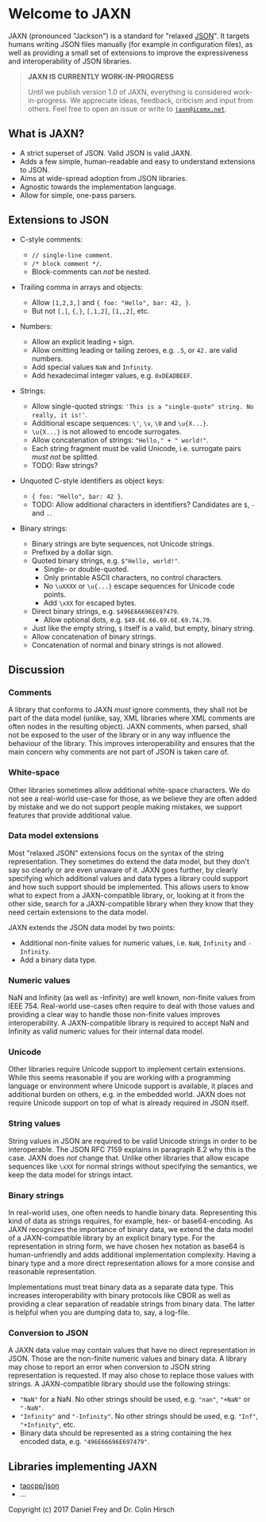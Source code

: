 # Welcome to JAXN

JAXN (pronounced "Jackson") is a standard for "relaxed [JSON](https://tools.ietf.org/html/rfc7159)". It targets humans writing JSON files manually (for example in configuration files), as well as providing a small set of extensions to improve the expressiveness and interoperability of JSON libraries.

> **JAXN IS CURRENTLY WORK-IN-PROGRESS**
>
> Until we publish version 1.0 of JAXN, everything is considered work-in-progress. We appreciate ideas, feedback, criticism and input from others. Feel free to open an issue or write to [`jaxn@icemx.net`](mailto:jaxn@icemx.net).

## What is JAXN?

* A strict superset of JSON. Valid JSON is valid JAXN.
* Adds a few simple, human-readable and easy to understand extensions to JSON.
* Aims at wide-spread adoption from JSON libraries.
* Agnostic towards the implementation language.
* Allow for simple, one-pass parsers.

## Extensions to JSON

* C-style comments:

  * `// single-line comment`.
  * `/* block comment */`.
  * Block-comments can *not* be nested.

* Trailing comma in arrays and objects:

  * Allow `[1,2,3,]` and `{ foo: "Hello", bar: 42, }`.
  * But not `[,]`, `{,}`, `[,1,2]`, `[1,,2]`, etc.

* Numbers:

  * Allow an explicit leading `+` sign.
  * Allow omitting leading or tailing zeroes, e.g. `.5`, or `42.` are valid numbers.
  * Add special values `NaN` and `Infinity`.
  * Add hexadecimal integer values, e.g. `0xDEADBEEF`.

* Strings:

  * Allow single-quoted strings: `'This is a "single-quote" string. No really, it is!'`.
  * Additional escape sequences: `\'`, `\v`, `\0` and `\u{X...}`.
  * `\u{X...}` is not allowed to encode surrogates.
  * Allow concatenation of strings: `"Hello," + " world!"`.
  * Each string fragment must be valid Unicode, i.e. surrogate pairs *must not* be splitted.
  * TODO: Raw strings?

* Unquoted C-style identifiers as object keys:

  * `{ foo: "Hello", bar: 42 }`.
  * TODO: Allow additional characters in identifiers? Candidates are `$`, `-` and `.`.

* Binary strings:

  * Binary strings are byte sequences, not Unicode strings.
  * Prefixed by a dollar sign.
  * Quoted binary strings, e.g. `$"Hello, world!"`.
    * Single- or double-quoted.
    * Only printable ASCII characters, no control characters.
    * No `\uXXXX` or `\u{...}` escape sequences for Unicode code points.
    * Add `\xXX` for escaped bytes.
  * Direct binary strings, e.g. `$496E66696E697479`.
    * Allow optional dots, e.g. `$49.6E.66.69.6E.69.74.79`.
  * Just like the empty string, `$` itself is a valid, but empty, binary string.
  * Allow concatenation of binary strings.
  * Concatenation of normal and binary strings is not allowed.

## Discussion

### Comments

A library that conforms to JAXN *must* ignore comments, they shall not be part of the data model (unlike, say, XML libraries where XML comments are often nodes in the resulting object). JAXN comments, when parsed, shall not be exposed to the user of the library or in any way influence the behaviour of the library. This improves interoperability and ensures that the main concern why comments are not part of JSON is taken care of.

### White-space

Other libraries sometimes allow additional white-space characters. We do not see a real-world use-case for those, as we believe they are often added by mistake and we do not support people making mistakes, we support features that provide additional value.

### Data model extensions

Most "relaxed JSON" extensions focus on the syntax of the string representation. They sometimes do extend the data model, but they don't say so clearly or are even unaware of it. JAXN goes further, by clearly specifying which additional values and data types a library could support and how such support should be implemented. This allows users to know what to expect from a JAXN-compatible library, or, looking at it from the other side, search for a JAXN-compatible library when they know that they need certain extensions to the data model.

JAXN extends the JSON data model by two points:

* Additional non-finite values for numeric values, i.e. `NaN`, `Infinity` and `-Infinity`.
* Add a binary data type.

### Numeric values

NaN and Infinity (as well as -Infinity) are well known, non-finite values from IEEE 754. Real-world use-cases often require to deal with those values and providing a clear way to handle those non-finite values improves interoperability. A JAXN-compatible library is required to accept NaN and Infinity as valid numeric values for their internal data model.

### Unicode

Other libraries require Unicode support to implement certain extensions. While this seems reasonable if you are working with a programming language or environment where Unicode support is available, it places and additional burden on others, e.g. in the embedded world. JAXN does not require Unicode support on top of what is already required in JSON itself.

### String values

String values in JSON are required to be valid Unicode strings in order to be interoperable. The JSON RFC 7159 explains in paragraph 8.2 why this is the case. JAXN does *not* change that. Unlike other libraries that allow escape sequences like `\xXX` for normal strings without specifying the semantics, we keep the data model for strings intact.

### Binary strings

In real-world uses, one often needs to handle binary data. Representing this kind of data as strings requires, for example, hex- or base64-encoding. As JAXN recognizes the importance of binary data, we extend the data model of a JAXN-compatible library by an explicit binary type. For the representation in string form, we have chosen hex notation as base64 is human-unfriendly and adds additional implementation complexity. Having a binary type and a more direct representation allows for a more consise and reasonable representation.

Implementations must treat binary data as a separate data type. This increases interoperability with binary protocols like CBOR as well as providing a clear separation of readable strings from binary data. The latter is helpful when you are dumping data to, say, a log-file.

### Conversion to JSON

A JAXN data value may contain values that have no direct representation in JSON. Those are the non-finite numeric values and binary data. A library may chose to report an error when conversion to JSON string representation is requested. If may also chose to replace those values with strings. A JAXN-compatible library should use the following strings:

* `"NaN"` for a NaN. No other strings should be used, e.g. `"nan"`, `"+NaN"` or `"-NaN"`.
* `"Infinity"` and `"-Infinity"`. No other strings should be used, e.g. `"Inf"`, `"+Infinity"`, etc.
* Binary data should be represented as a string containing the hex encoded data, e.g. `"496E66696E697479"`.

## Libraries implementing JAXN

* [taocpp/json](https://github.com/taocpp/json)
* ...

Copyright (c) 2017 Daniel Frey and Dr. Colin Hirsch
